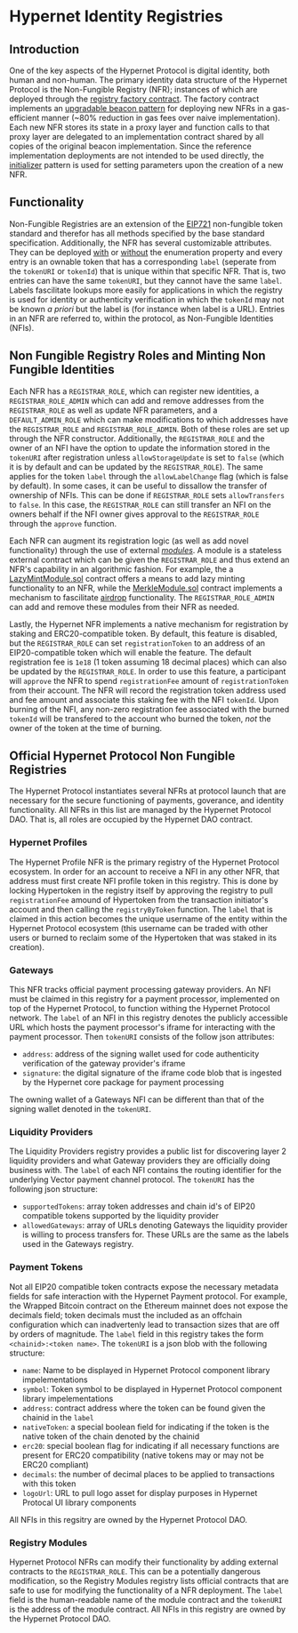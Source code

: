 # Hypernet Identity Registries

## Introduction

One of the key aspects of the Hypernet Protocol is digital identity, both human and non-human. The primary identity data structure
of the Hypernet Protocol is the Non-Fungible Registry (NFR); instances of which are deployed through the 
[registry factory contract](/packages/contracts/contracts/identity/UpgradeableRegistryFactory.sol). The factory contract implements an 
[upgradable beacon pattern](https://docs.openzeppelin.com/contracts/4.x/api/proxy#UpgradeableBeacon) for deploying new NFRs in a gas-efficient 
manner (~80% reduction in gas fees over naive implementation). Each new NFR stores its state in a proxy layer and function calls to that 
proxy layer are delegated to an implementation contract shared by all copies of the original beacon implementation. Since the reference 
implementation deployments are not intended to be used directly, the 
[initializer](https://docs.openzeppelin.com/upgrades-plugins/1.x/writing-upgradeable#initializers) pattern is used for setting parameters 
upon the creation of a new NFR.

## Functionality

Non-Fungible Registries are an extension of the [EIP721](https://eips.ethereum.org/EIPS/eip-721) non-fungible token standard and therefor has
all methods specified by the base standard specification. Additionally, the NFR has several customizable attributes. They can be deployed 
[with](/packages/contracts/contracts/identity/NonFungibleRegistryEnumerableUpgradeable.sol) or 
[without](/packages/contracts/contracts/identity/NonFungibleRegistryUpgradeable.sol) the enumeration property and every entry is an ownable 
token that has a corresponding `label` (seperate from the `tokenURI` or `tokenId`) that is unique within that specific NFR. That is, two 
entries can have the same `tokenURI`, but they cannot have the same `label`. Labels fascilitate lookups more easily for applications in 
which the registry is used for identity or authenticity verification in which the `tokenId` may not be known *a priori* but the label is 
(for instance when label is a URL). Entries in an NFR are referred to, within the protocol, as Non-Fungible Identities (NFIs). 

## Non Fungible Registry Roles and Minting Non Fungible Identities

Each NFR has a `REGISTRAR_ROLE`, which can register new identities, a `REGISTRAR_ROLE_ADMIN` which can add and remove addresses from the 
`REGISTRAR_ROLE` as well as update NFR parameters, and a `DEFAULT_ADMIN_ROLE` which can make modifications to which addresses have the 
`REGISTRAR_ROLE` and `REGISTRAR_ROLE_ADMIN`. Both of these roles are set up through the NFR constructor. Additionally, the 
`REGISTRAR_ROLE` and the owner of an NFI have the option to update the information stored in the `tokenURI` after registration unless 
`allowStorageUpdate` is set to `false` (which it is by default and can be updated by the `REGISTRAR_ROLE`). The same applies for the 
token `label` through the `allowLabelChange` flag (which is false by default). In some cases, it can be useful to dissallow the transfer 
of ownership of NFIs. This can be done if `REGISTRAR_ROLE` sets `allowTransfers` to `false`. In this case, the `REGISTRAR_ROLE` can still 
transfer an NFI on the owners behalf if the NFI owner gives approval to the `REGISTRAR_ROLE` through the `approve` function.

Each NFR can augment its registration logic (as well as add novel functionality) through the use of external 
[*modules*](/packages/contracts/contracts/modules). A module is a stateless external contract which can be given the `REGISTRAR_ROLE` 
and thus extend an NFR's capability in an algorithmic fashion. For example, the a 
[LazyMintModule.sol](/packages/contracts/contracts/modules/LazyMintModule.sol) contract offers a means to add lazy minting functionality 
to an NFR, while the [MerkleModule.sol](/packages/contracts/contracts/modules/MerkleModule.sol) contract implements a mechanism to 
fascilitate [airdrop](https://blog.openzeppelin.com/workshop-recap-building-an-nft-merkle-drop/) functionality. The `REGISTRAR_ROLE_ADMIN` 
can add and remove these modules from their NFR as needed. 

Lastly, the Hypernet NFR implements a native mechanism for registration by staking and ERC20-compatible token. By default, this feature is 
disabled, but the `REGISTRAR_ROLE` can set `registrationToken` to an address of an EIP20-compatible token which will enable the feature. The 
default registration fee is `1e18` (1 token assuming 18 decimal places) which can also be updated by the `REGISTRAR_ROLE`. In order to use this 
feature, a participant will `approve` the NFR to spend `registrationFee` amount of `registrationToken` from their account. The NFR will 
record the registration token address used and fee amount and associate this staking fee with the NFI `tokenId`. Upon burning of the NFI, 
any non-zero registration fee associated with the burned `tokenId` will be transfered to the account who burned the token, *not* the owner
of the token at the time of burning. 

## Official Hypernet Protocol Non Fungible Registries

The Hypernet Protocol instantiates several NFRs at protocol launch that are necessary for the secure functioning of payments, goverance, and identity 
functionality. All NFRs in this list are managed by the Hypernet Protocol DAO. That is, all roles are occupied by the Hypernet DAO contract.

### Hypernet Profiles

The Hypernet Profile NFR is the primary registry of the Hypernet Protocol ecosystem. In order for an account to receive a NFI in any other NFR, that 
address must first create NFI profile token in this registry. This is done by locking Hypertoken in the registry itself by approving the registry to 
pull `registrationFee` amound of Hypertoken from the transaction initiator's account and then calling the `registryByToken` function. The `label` that 
is claimed in this action becomes the unique username of the entity within the Hypernet Protocol ecosystem (this username can be traded with other 
users or burned to reclaim some of the Hypertoken that was staked in its creation).

### Gateways

This NFR tracks official payment processing gateway providers. An NFI must be claimed in this registry for a payment processor, implemented on top of the 
Hypernet Protocol, to function withing the Hypernet Protocol network. The `label` of an NFI in this registry denotes the publicly accessible URL which hosts 
the payment processor's iframe for interacting with the payment processor. Then `tokenURI` consists of the follow json attributes:

- `address`: address of the signing wallet used for code authenticity verification of the gateway provider's iframe
- `signature`: the digital signature of the iframe code blob that is ingested by the Hypernet core package for payment processing

The owning wallet of a Gateways NFI can be different than that of the signing wallet denoted in the `tokenURI`. 

### Liquidity Providers

The Liquidity Providers registry provides a public list for discovering layer 2 liquidity providers and what Gateway providers they are officially doing 
business with. The `label` of each NFI contains the routing identifier for the underlying Vector payment channel protocol. The `tokenURI` has the following 
json structure:

- `supportedTokens`: array token addresses and chain id's of EIP20 compatible tokens supported by the liquidity provider
- `allowedGateways`: array of URLs denoting Gateways the liquidity provider is willing to process transfers for. These URLs are the same as the labels used in the Gateways registry. 

### Payment Tokens

Not all EIP20 compatible token contracts expose the necessary metadata fields for safe interaction with the Hypernet Payment protocol. For example, the Wrapped Bitcoin
contract on the Ethereum mainnet does not expose the decimals field; token decimals must the included as an offchain configuration which can inadvertenly lead to transaction sizes 
that are off by orders of magnitude. The `label` field in this registry takes the form `<chainid>:<token name>`. The `tokenURI` is a json blob with the following structure:

- `name`: Name to be displayed in Hypernet Protocol component library impelementations
- `symbol`: Token symbol to be displayed in Hypernet Protocol component library impelementations
- `address`: contract address where the token can be found given the chainid in the `label`
- `nativeToken`: a special boolean field for indicating if the token is the native token of the chain denoted by the chainid
- `erc20`: special boolean flag for indicating if all necessary functions are present for ERC20 compatibility (native tokens may or may not be ERC20 compliant)
- `decimals`: the number of decimal places to be applied to transactions with this token
- `logoUrl`: URL to pull logo asset for display purposes in Hypernet Protocal UI library components

All NFIs in this regsitry are owned by the Hypernet Protocol DAO. 

### Registry Modules

Hypernet Protocol NFRs can modify their functionality by adding external contracts to the `REGISTRAR_ROLE`. This can be a potentially dangerous modification, so the
Registry Modules registry lists official contracts that are safe to use for modifying the functionality of a NFR deployment. The `label` field is the human-readable 
name of the module contract and the `tokenURI` is the address of the module contract. All NFIs in this registry are owned by the Hypernet Protocol DAO. 